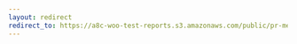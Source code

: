 ```yaml
---
layout: redirect
redirect_to: https://a8c-woo-test-reports.s3.amazonaws.com/public/pr-merge/38045/e2e/index.html
---
```

